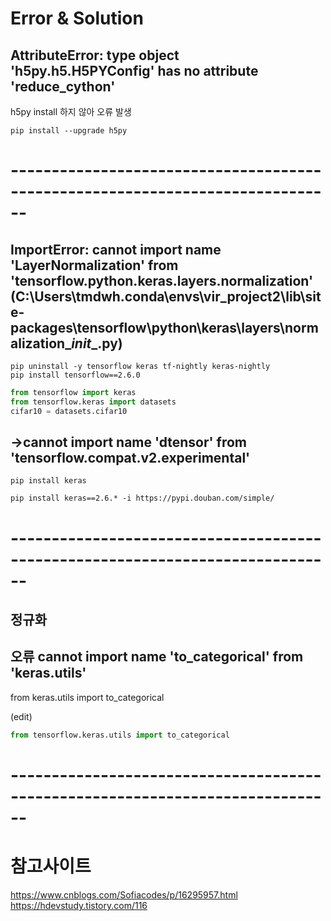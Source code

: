 
# Error & Solution
## AttributeError: type object 'h5py.h5.H5PYConfig' has no attribute '__reduce_cython__'

h5py install 하지 않아 오류 발생 
```anaconda
pip install --upgrade h5py
```
# ------------------------------------------------------------------------------


## ImportError: cannot import name 'LayerNormalization' from 'tensorflow.python.keras.layers.normalization' (C:\Users\tmdwh\.conda\envs\vir_project2\lib\site-packages\tensorflow\python\keras\layers\normalization\__init__.py)

```anaconda
pip uninstall -y tensorflow keras tf-nightly keras-nightly
pip install tensorflow==2.6.0
```

```python
from tensorflow import keras
from tensorflow.keras import datasets
cifar10 = datasets.cifar10 
```
## ->cannot import name 'dtensor' from 'tensorflow.compat.v2.experimental'

```anaconda
pip install keras
```



```anaconda
pip install keras==2.6.* -i https://pypi.douban.com/simple/
```

# ------------------------------------------------------------------------------

## 정규화
## 오류 cannot import name 'to_categorical' from 'keras.utils'
from keras.utils import to_categorical

(edit)
```python
from tensorflow.keras.utils import to_categorical
```

# ------------------------------------------------------------------------------

# 참고사이트 
https://www.cnblogs.com/Sofiacodes/p/16295957.html
https://hdevstudy.tistory.com/116


